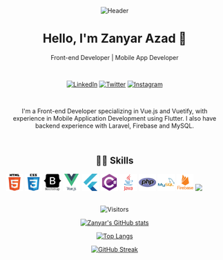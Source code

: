 <div align="center">

![Header](https://i.imgur.com/0DljfVP.png)

# Hello, I'm Zanyar Azad 👋
Front-end Developer | Mobile App Developer

<br/>

<div align="center">
  
[![LinkedIn](https://img.shields.io/badge/-LinkedIn-0A66C2?style=flat&logo=LinkedIn&logoColor=white)](https://www.linkedin.com/in/ZanyarAzad)
[![Twitter](https://img.shields.io/badge/-Twitter-1DA1F2?style=flat&logo=Twitter&logoColor=white)](https://twitter.com/zanyar83605515)
[![Instagram](https://img.shields.io/badge/-Instagram-E4405F?style=flat&logo=Instagram&logoColor=white)](https://instagram.com/z_anya_r)

</div>

<br/>

I'm a Front-end Developer specializing in Vue.js and Vuetify, with experience in Mobile Application Development using Flutter. I also have backend experience with Laravel, Firebase and MySQL.

<br/>

## 👨‍💻 Skills

<div align="left">
  <img height="40" src="https://raw.githubusercontent.com/devicons/devicon/master/icons/html5/html5-original-wordmark.svg">
  <img height="40" src="https://raw.githubusercontent.com/devicons/devicon/master/icons/css3/css3-original-wordmark.svg">
  <img height="40" src="https://raw.githubusercontent.com/devicons/devicon/master/icons/bootstrap/bootstrap-plain-wordmark.svg">
  <img height="40" src="https://raw.githubusercontent.com/devicons/devicon/master/icons/vuejs/vuejs-original-wordmark.svg">
  <img height="40" src="https://raw.githubusercontent.com/devicons/devicon/master/icons/flutter/flutter-original.svg">
  <img height="40" src="https://raw.githubusercontent.com/devicons/devicon/master/icons/csharp/csharp-original.svg">
  <img height="40" src="https://raw.githubusercontent.com/devicons/devicon/master/icons/java/java-original-wordmark.svg">
  <img height="40" src="https://raw.githubusercontent.com/devicons/devicon/master/icons/php/php-original.svg">
  <img height="40" src="https://raw.githubusercontent.com/devicons/devicon/master/icons/mysql/mysql-original-wordmark.svg">
  <img height="40" src="https://raw.githubusercontent.com/devicons/devicon/master/icons/firebase/firebase-plain-wordmark.svg">
  <img height="40" src="https://raw.githubusercontent.com/devicons/devicon/master/icons/adobe/adobe-original.svg">
</div>

<br/>

![Visitors](https://visitor-badge.glitch.me/badge?page_id=ZanyarAzad.ZanyarAzad)

[![Zanyar's GitHub stats](https://github-readme-stats.vercel.app/api?username=ZanyarAzad&theme=vue&show_icons=true)](https://github.com/ZanyarAzad/github-readme-stats)

[![Top Langs](https://github-readme-stats.vercel.app/api/top-langs/?username=ZanyarAzad&layout=compact&theme=vue)](https://github.com/ZanyarAzad/github-readme-stats)

[![GitHub Streak](https://github-readme-streak-stats.herokuapp.com/?user=ZanyarAzad&theme=vue)](https://git.io/streak-stats)

</div>
